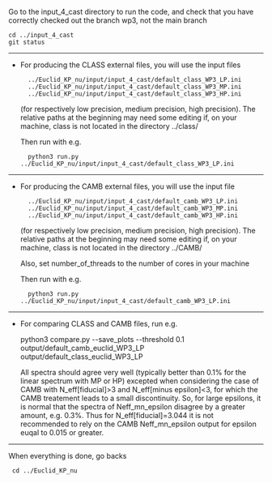 Go to the input_4_cast directory to run the code, and check that you have correctly checked out the branch wp3, not the main branch

    cd ../input_4_cast
    git status

----------------------------

* For producing the CLASS external files, you will use the input files

        ../Euclid_KP_nu/input/input_4_cast/default_class_WP3_LP.ini
        ../Euclid_KP_nu/input/input_4_cast/default_class_WP3_MP.ini
        ../Euclid_KP_nu/input/input_4_cast/default_class_WP3_HP.ini

    (for respectively low precision, medium precision, high precision).
    The relative paths at the beginning may need some editing if, on your machine, class is not located in the directory ../class/

    Then run with e.g.

        python3 run.py ../Euclid_KP_nu/input/input_4_cast/default_class_WP3_LP.ini

----------------------------

* For producing the CAMB external files, you will use the input file

        ../Euclid_KP_nu/input/input_4_cast/default_camb_WP3_LP.ini
        ../Euclid_KP_nu/input/input_4_cast/default_camb_WP3_MP.ini
        ../Euclid_KP_nu/input/input_4_cast/default_camb_WP3_HP.ini

    (for respectively low precision, medium precision, high precision).
    The relative paths at the beginning may need some editing if, on your machine, class is not located in the directory ../CAMB/

    Also, set number_of_threads to the number of cores in your machine

    Then run with e.g.

        python3 run.py ../Euclid_KP_nu/input/input_4_cast/default_camb_WP3_LP.ini

-----------------------------

* For comparing CLASS and CAMB files, run e.g.

    python3 compare.py --save_plots --threshold 0.1 output/default_camb_euclid_WP3_LP output/default_class_euclid_WP3_LP


    All spectra should agree very well (typically better than 0.1% for
    the linear spectrum with MP or HP) excepted when considering the
    case of CAMB with N_eff[fiducial]>3 and N_eff[minus epsilon]<3,
    for which the CAMB treatement leads to a small discontinuity. So,
    for large epsilons, it is normal that the spectra of
    Neff_mn_epsilon disagree by a greater amount, e.g. 0.3%.  Thus for
    N_eff[fiducial]=3.044 it is not recommended to rely on the CAMB
    Neff_mn_epsilon output for epsilon euqal to 0.015 or greater.

-----------------------------

When everything is done, go backs

     cd ../Euclid_KP_nu
